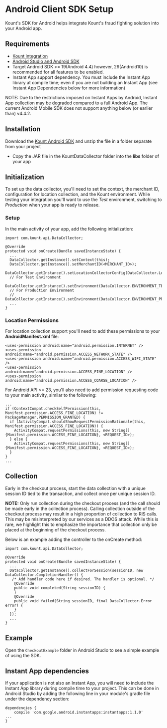 Android Client SDK Setup
========================

Kount's SDK for Android helps integrate Kount's fraud fighting solution into
your Android app.

## Requirements

-   [Kount integration](http://www.kount.com/fraud-detection-software)
-   [Android Studio and Android
    SDK](http://developer.android.com/sdk/index.html)
-   Target Android SDK &gt;= 19(Android 4.4) however, 29(Android10) is recommended for all features to be enabled.
-   Instant App support dependency. You must include the Instant App library at compile time; even if you are not building an Instant App (see Instant App Dependencies below for more information)

NOTE: Due to the restrictions imposed on Instant Apps by Android, Instant App collection may be degraded compared to a full Android App. The current Android Mobile SDK does not support anything below (or earlier than) v4.4.2.

## Installation

Download the [Kount Android
SDK](https://github.com/Kount/kount-android-sdk) and unzip the file in a
folder separate from your project

-   Copy the JAR file in the KountDataCollector folder into the **libs** folder of your app

## Initialization

To set up the data collector, you'll need to set the context, the
merchant ID, configuration for location collection, and the Kount
environment. While testing your integration you'll want to use the
*Test* environment, switching to *Production* when your app is ready to
release.

### Setup

In the main activity of your app, add the following initialization:

``` 
import com.kount.api.DataCollector;
          
@Override
protected void onCreate(Bundle savedInstanceState) {
  ...
  DataCollector.getInstance().setContext(this);
  DataCollector.getInstance().setMerchantID(<MERCHANT_ID>);
  DataCollector.getInstance().setLocationCollectorConfig(DataCollector.LocationConfig.COLLECT);
  // For Test Environment
  DataCollector.getInstance().setEnvironment(DataCollector.ENVIRONMENT_TEST);
  // For Production Environment
  // DataCollector.getInstance().setEnvironment(DataCollector.ENVIRONMENT_PRODUCTION);
  ...
}
```

### Location Permissions

For location collection support you'll need to add these permissions to
your **AndroidManifest.xml** file:

``` 
<uses-permission android:name="android.permission.INTERNET" />
<uses-permission android:name="android.permission.ACCESS_NETWORK_STATE" />
<uses-permission android:name="android.permission.ACCESS_WIFI_STATE" />
<uses-permission android:name="android.permission.ACCESS_FINE_LOCATION" />
<uses-permission android:name="android.permission.ACCESS_COARSE_LOCATION" />
```

For Android API &gt;= 23, you'll also need to add permission requesting
code to your main activity, similar to the following:

``` 
...
if (ContextCompat.checkSelfPermission(this, Manifest.permission.ACCESS_FINE_LOCATION) != PackageManager.PERMISSION_GRANTED) {
  if (ActivityCompat.shouldShowRequestPermissionRationale(this, Manifest.permission.ACCESS_FINE_LOCATION)) {
    ActivityCompat.requestPermissions(this, new String[]{Manifest.permission.ACCESS_FINE_LOCATION}, <REQUEST_ID>);
  } else {
    ActivityCompat.requestPermissions(this, new String[]{Manifest.permission.ACCESS_FINE_LOCATION}, <REQUEST_ID>);
  }
}
...
```

## Collection

Early in the checkout process, start the data collection with a unique 
session ID tied to the transaction, and collect once per unique session
ID.

**NOTE:** Only run collection during the checkout process (and the call
should be made early in the collection process). Calling collection
outside of the checkout process may result in a high proportion of 
collection to RIS calls. This may be misinterpreted by our services as a
DDOS attack. While this is rare, we highlight this to emphasize the
importance that collection only be placed at the beginning of the
checkout process.

Below is an example adding the controller to the onCreate method:

``` 
import com.kount.api.DataCollector;
            
@Override
protected void onCreate(Bundle savedInstanceState) {
  ...
  DataCollector.getInstance().collectForSession(sessionID, new DataCollector.CompletionHandler() {
   /* Add handler code here if desired. The handler is optional. */
    @Override
    public void completed(String sessionID) {
    }
    @Override
    public void failed(String sessionID, final DataCollector.Error error) {
    }
  });
  ...
}
```

## Example

Open the `CheckoutExample` folder in Android Studio to see a simple 
example of using the SDK.


## Instant App dependencies

If your application is not also an Instant App, you will need to include the Instant App library during compile time to your project. This can be done in Android Studio by adding the following line in your module's gradle file under the dependency section:

```
dependencies {
    compile 'com.google.android.instantapps:instantapps:1.1.0'
...
}
```
